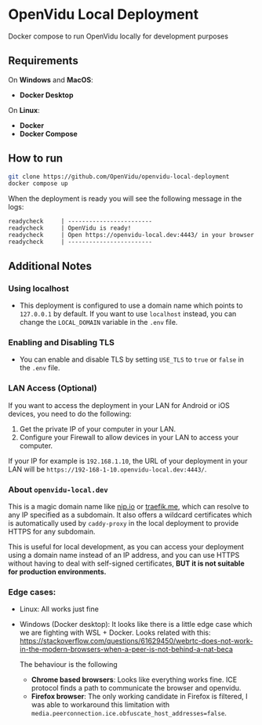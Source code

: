 # OpenVidu Local Deployment
Docker compose to run OpenVidu locally for development purposes

## Requirements
On **Windows** and **MacOS**:
- **Docker Desktop**

On **Linux**:
- **Docker**
- **Docker Compose**

## How to run

```sh
git clone https://github.com/OpenVidu/openvidu-local-deployment
docker compose up
```

When the deployment is ready you will see the following message in the logs:

```
readycheck     | ------------------------
readycheck     | OpenVidu is ready!
readycheck     | Open https://openvidu-local.dev:4443/ in your browser
readycheck     | ------------------------
```

## Additional Notes

### Using localhost

- This deployment is configured to use a domain name which points to `127.0.0.1` by default. If you want to use `localhost` instead, you can change the `LOCAL_DOMAIN` variable in the `.env` file.

### Enabling and Disabling TLS
- You can enable and disable TLS by setting `USE_TLS` to `true` or `false` in the `.env` file.

### LAN Access (Optional)

If you want to access the deployment in your LAN for Android or iOS devices, you need to do the following:

1. Get the private IP of your computer in your LAN.
2. Configure your Firewall to allow devices in your LAN to access your computer.

If your IP for example is `192.168.1.10`, the URL of your deployment in your LAN will be `https://192-168-1-10.openvidu-local.dev:4443/`.

### About `openvidu-local.dev`

This is a magic domain name like [nip.io](https://nip.io) or [traefik.me](https://traefik.me), which can resolve to any IP specified as a subdomain. It also offers a wildcard certificates which is automatically used by `caddy-proxy` in the local deployment to provide HTTPS for any subdomain.

This is useful for local development, as you can access your deployment using a domain name instead of an IP address, and you can use HTTPS without having to deal with self-signed certificates, **BUT it is not suitable for production environments.**

### Edge cases:

- Linux: All works just fine
- Windows (Docker desktop):
    It looks like there is a little edge case which we are fighting with WSL + Docker. Looks related with this: https://stackoverflow.com/questions/61629450/webrtc-does-not-work-in-the-modern-browsers-when-a-peer-is-not-behind-a-nat-beca

    The behaviour is the following
    - **Chrome based browsers**: Looks like everything works fine. ICE protocol finds a path to communicate the browser and openvidu.
    - **Firefox browser**:
     The only working candidate in Firefox is filtered, I was able to workaround this limitation with `media.peerconnection.ice.obfuscate_host_addresses=false`.
